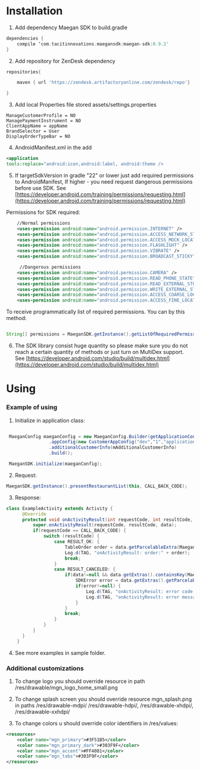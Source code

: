 # Installation

1. Add dependency Maegan SDK to build.gradle

```groovy
dependencies {
    compile ‘com.tacitinnovations.maegansdk:maegan-sdk:0.9.2'
}
```

2. Add repository for ZenDesk dependency 

```groovy
repositories{

    maven { url 'https://zendesk.artifactoryonline.com/zendesk/repo'}

}
```

3. Add local Properties file stored assets/settings.properties
```
ManageCustomerProfile = NO
ManagePaymentInstrument = NO
ClientAppName = appName
BrandSelector = User
DisplayOrderTypeBar = NO
```


4.  AndroidManifest.xml in the <application> add
```xml
<application 
tools:replace="android:icon,android:label, android:theme />

```

5. If targetSdkVersion in gradle "22" or lower just add required permissions to AndroidManifest, If higher - you need request dangerous permissions before use SDK. See [https://developer.android.com/training/permissions/requesting.html](https://developer.android.com/training/permissions/requesting.html) 

Permissions for SDK required:

```xml
    //Normal permissions	
    <uses-permission android:name="android.permission.INTERNET" />
    <uses-permission android:name="android.permission.ACCESS_NETWORK_STATE" />
    <uses-permission android:name="android.permission.ACCESS_MOCK_LOCATION" />
    <uses-permission android:name="android.permission.FLASHLIGHT" />
    <uses-permission android:name="android.permission.VIBRATE" />
    <uses-permission android:name="android.permission.BROADCAST_STICKY" /> 

     //Dangerous permissions   
    <uses-permission android:name="android.permission.CAMERA" />
    <uses-permission android:name="android.permission.READ_PHONE_STATE" />
    <uses-permission android:name="android.permission.READ_EXTERNAL_STORAGE" />
    <uses-permission android:name="android.permission.WRITE_EXTERNAL_STORAGE" />
    <uses-permission android:name="android.permission.ACCESS_COARSE_LOCATION" />
    <uses-permission android:name="android.permission.ACCESS_FINE_LOCATION" />
```

To receive programmatically list of required permissions. You can by this method:
 
 ```java
 
String[] permissions = MaeganSDK.getInstance().getListOfRequiredPermission();
 
 ```

6. The SDK library consist huge quantity so please make sure you do not reach a certain quantity of methods or just turn on MultiDex support. See [https://developer.android.com/studio/build/multidex.html](https://developer.android.com/studio/build/multidex.html)

# Using

### Example of using

1. Initialize in application class:    

```java

 MaeganConfig maeganConfig = new MaeganConfig.Builder(getApplicationContext())
     	        .appConfig(new CustomerAppConfig("dev","1","application ID"))
                .additionalCustomerInfo(mAdditionalCustomerInfo)
                .build();

 MaeganSDK.initialize(maeganConfig);

```

2. Request:

```java
MaeganSDK.getInstance().presentRestaurantList(this, CALL_BACK_CODE);

```

3. Response:

```java
class ExampleActivity extends Activity {
      @Override
      protected void onActivityResult(int requestCode, int resultCode, Intent data) {
          super.onActivityResult(requestCode, resultCode, data);
          if(requestCode == CALL_BACK_CODE) {
              switch (resultCode) {
                  case RESULT_OK: {
                      TableOrder order = data.getParcelableExtra(MaeganSDK.RESULT_TABLE_ORDER);
                      Log.d(TAG, "onActivityResult: order:" + order);
                      break;
                  }
                  case RESULT_CANCELED: {
                      if(data!=null && data.getExtras().containsKey(MaeganSDK.RESULT_ERROR)){
                          SDKError error = data.getExtras().getParcelable(MaeganSDK.RESULT_ERROR);
                          if(error!=null) {
                              Log.d(TAG, "onActivityResult: error code:" + error.getCode());
                              Log.d(TAG, "onActivityResult: error message:" + error.getMessage());
                          }
                      }
                      break;
                  }
              }
          }
      }
    }
```

4. See more examples in sample folder.

### Additional customizations

1. To change logo you should override resource in path /res/drawable/mgn_logo_home_small.png

2. To change splash screen you should override resource mgn_splash.png in paths  /res/drawable-mdpi/
/res/drawable-hdpi/, /res/drawable-xhdpi/, /res/drawable-xxhdpi/ 
3. To change colors u should override color identifiers in /res/values:
```xml
<resources>
    <color name="mgn_primary">#3F51B5</color>
    <color name="mgn_primary_dark">#303F9F</color>
    <color name="mgn_accent">#FF4081</color>
    <color name="mgn_tabs">#303F9F</color>
</resources>
```